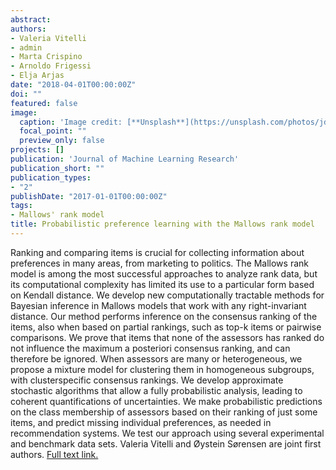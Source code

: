 ```yaml
---
abstract: 
authors:
- Valeria Vitelli
- admin
- Marta Crispino
- Arnoldo Frigessi
- Elja Arjas
date: "2018-04-01T00:00:00Z"
doi: ""
featured: false
image:
  caption: 'Image credit: [**Unsplash**](https://unsplash.com/photos/jdD8gXaTZsc)'
  focal_point: ""
  preview_only: false
projects: []
publication: 'Journal of Machine Learning Research'
publication_short: ""
publication_types:
- "2"
publishDate: "2017-01-01T00:00:00Z"
tags:
- Mallows' rank model
title: Probabilistic preference learning with the Mallows rank model
---
```


Ranking and comparing items is crucial for collecting information about preferences in many areas, from marketing to politics. The Mallows rank model is among the most successful approaches to analyze rank data, but its computational complexity has limited its use to a particular form based on Kendall distance. We develop new computationally tractable methods for Bayesian inference in Mallows models that work with any right-invariant distance. Our method performs inference on the consensus ranking of the items, also when based on partial rankings, such as top-k items or pairwise comparisons. We prove that items that none of the assessors has ranked do not influence the maximum a posteriori consensus ranking, and can therefore be ignored. When assessors are many or heterogeneous, we propose a mixture model for clustering them in homogeneous subgroups, with clusterspecific consensus rankings. We develop approximate stochastic algorithms that allow a fully probabilistic analysis, leading to coherent quantifications of uncertainties. We make probabilistic predictions on the class membership of assessors based on their ranking of just some items, and predict missing individual preferences, as needed in recommendation systems. We test our approach using several experimental and benchmark data sets.
Valeria Vitelli and Øystein Sørensen are joint first authors. [Full text link.](https://jmlr.org/beta/papers/v18/15-481.html)
